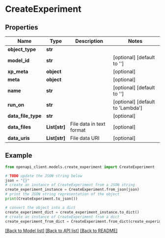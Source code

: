 # CreateExperiment


## Properties

Name | Type | Description | Notes
------------ | ------------- | ------------- | -------------
**object_type** | **str** |  | 
**model_id** | **str** |  | [optional] [default to '']
**xp_meta** | **object** |  | [optional] 
**meta** | **object** |  | [optional] 
**name** | **str** |  | [optional] [default to '']
**run_on** | **str** |  | [optional] [default to 'Lambda']
**data_file_type** | **str** |  | [optional] 
**data_files** | **List[str]** | File data in text format | [optional] 
**data_uris** | **List[str]** | File data URI | [optional] 

## Example

```python
from openapi_client.models.create_experiment import CreateExperiment

# TODO update the JSON string below
json = "{}"
# create an instance of CreateExperiment from a JSON string
create_experiment_instance = CreateExperiment.from_json(json)
# print the JSON string representation of the object
print(CreateExperiment.to_json())

# convert the object into a dict
create_experiment_dict = create_experiment_instance.to_dict()
# create an instance of CreateExperiment from a dict
create_experiment_from_dict = CreateExperiment.from_dict(create_experiment_dict)
```
[[Back to Model list]](../README.md#documentation-for-models) [[Back to API list]](../README.md#documentation-for-api-endpoints) [[Back to README]](../README.md)


